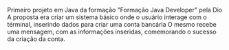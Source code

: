 Primeiro projeto em Java da formação "Formação Java Developer" pela Dio
A proposta era criar um sistema básico onde o usuário interage com o términal, inserindo dados para criar uma conta bancária
O mesmo recebe uma mensagem, com as informações inseridas, comemorando o sucesso da criação da conta.
